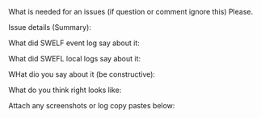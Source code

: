 What is needed for an issues (if question or comment ignore this) Please.

Issue details (Summary):

What did SWELF event log say about it:

What did SWEFL local logs say about it:

WHat dio you say about it (be constructive):

What do you think right looks like:

Attach any screenshots or log copy pastes below:
